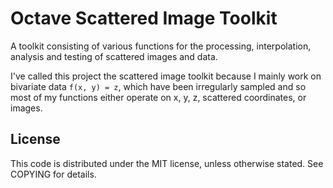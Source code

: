 # Octave Scattered Image Toolkit

A toolkit consisting of various functions for the processing, interpolation, analysis and testing of scattered images and data.

I've called this project the scattered image toolkit because I mainly work on bivariate data `f(x, y) = z`, which have been irregularly sampled and so most of my functions either operate on x, y, z, scattered coordinates, or images.

## License

This code is distributed under the MIT license, unless otherwise stated. 
See COPYING for details.